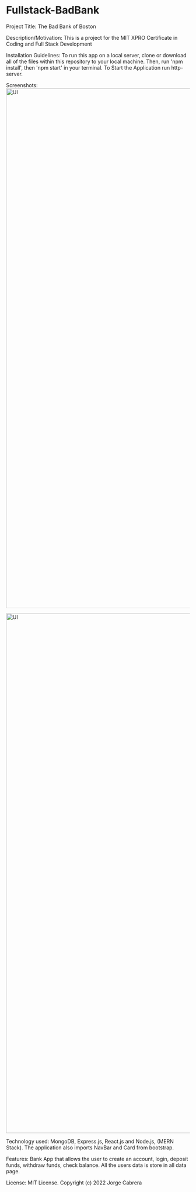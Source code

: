 # Fullstack-BadBank
Project Title:
The Bad Bank of Boston

Description/Motivation: 
This is a project for the MIT XPRO Certificate in Coding and Full Stack Development

Installation Guidelines:
To run this app on a local server, clone or download all of the files within this repository to your local machine. Then, run 'npm install', then 'npm start' in your terminal. To Start the Application run http-server.

Screenshots:
<img width="1422" alt="UI" src="https://i.imgur.com/hLtZLff.png">

<img width="1422" alt="UI" src="https://i.imgur.com/qwQHwfN.png">

Technology used: 
MongoDB, Express.js, React.js and Node.js, (MERN Stack). The application also imports NavBar and Card from bootstrap.

Features:
Bank App that allows the user to create an account, login, deposit funds, withdraw funds, check balance. All the users data is store in all data page. 

License:
 MIT License. Copyright (c) 2022 Jorge Cabrera

